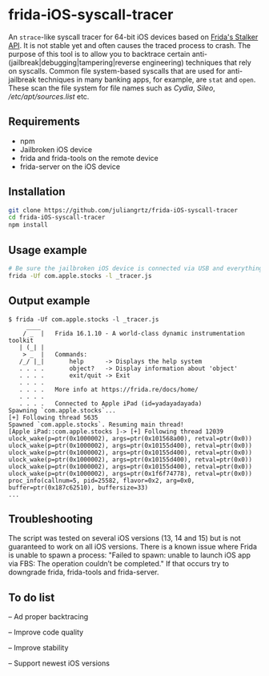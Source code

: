 # frida-iOS-syscall-tracer

An `strace`-like syscall tracer for 64-bit iOS devices based on [Frida's Stalker API](https://frida.re/docs/stalker/). It is not stable yet and often causes the traced process to crash.
The purpose of this tool is to allow you to backtrace certain anti-(jailbreak|debugging|tampering|reverse engineering) techniques that rely on syscalls.
Common file system-based syscalls that are used for anti-jailbreak techniques in many banking apps, for example, are `stat` and `open`. These scan the file system for file names such as _Cydia_, _Sileo_, _/etc/apt/sources.list_ etc.

## Requirements

- npm
- Jailbroken iOS device
- frida and frida-tools on the remote device
- frida-server on the iOS device

## Installation

```bash
git clone https://github.com/juliangrtz/frida-iOS-syscall-tracer
cd frida-iOS-syscall-tracer
npm install
```

## Usage example

```bash
# Be sure the jailbroken iOS device is connected via USB and everything is set up correctly.
frida -Uf com.apple.stocks -l _tracer.js 
```

## Output example

```text
$ frida -Uf com.apple.stocks -l _tracer.js
     ____
    / _  |   Frida 16.1.10 - A world-class dynamic instrumentation toolkit
   | (_| |
    > _  |   Commands:
   /_/ |_|       help      -> Displays the help system
   . . . .       object?   -> Display information about 'object'
   . . . .       exit/quit -> Exit
   . . . .
   . . . .   More info at https://frida.re/docs/home/
   . . . .
   . . . .   Connected to Apple iPad (id=yadayadayada)
Spawning `com.apple.stocks`...
[+] Following thread 5635
Spawned `com.apple.stocks`. Resuming main thread!
[Apple iPad::com.apple.stocks ]-> [+] Following thread 12039
ulock_wake(p=ptr(0x1000002), args=ptr(0x101568a00), retval=ptr(0x0))
ulock_wake(p=ptr(0x1000002), args=ptr(0x10155d400), retval=ptr(0x0))
ulock_wake(p=ptr(0x1000002), args=ptr(0x10155d400), retval=ptr(0x0))
ulock_wake(p=ptr(0x1000002), args=ptr(0x10155d400), retval=ptr(0x0))
ulock_wake(p=ptr(0x1000002), args=ptr(0x10155d400), retval=ptr(0x0))
ulock_wake(p=ptr(0x1000002), args=ptr(0x1f6f74778), retval=ptr(0x0))
proc_info(callnum=5, pid=25582, flavor=0x2, arg=0x0, buffer=ptr(0x187c62510), buffersize=33)
...
```

## Troubleshooting

The script was tested on several iOS versions (13, 14 and 15) but is not guaranteed to work on all iOS versions.
There is a known issue where Frida is unable to spawn a process: "Failed to spawn: unable to launch iOS app via FBS: The operation couldn’t be completed."
If that occurs try to downgrade frida, frida-tools and frida-server.

## To do list

– Ad proper backtracing

– Improve code quality

– Improve stability

– Support newest iOS versions

